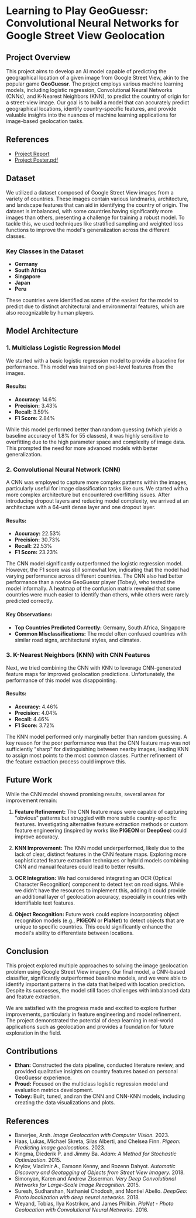 # Learning to Play GeoGuessr: Convolutional Neural Networks for Google Street View Geolocation 

## Project Overview

This project aims to develop an AI model capable of predicting the geographical location of a given image from Google Street View, akin to the popular game **GeoGuessr**. The project employs various machine learning models, including logistic regression, Convolutional Neural Networks (CNNs), and K-Nearest Neighbors (KNN), to predict the country of origin for a street-view image. Our goal is to build a model that can accurately predict geographical locations, identify country-specific features, and provide valuable insights into the nuances of machine learning applications for image-based geolocation tasks.

## References 
- [Project Report](https://github.com/user-attachments/files/18854451/CS229__Project_Final_Report_Template__Copy_.pdf)
- [Project Poster.pdf](https://github.com/user-attachments/files/18854465/229.Poster.pdf)



## Dataset

We utilized a dataset composed of Google Street View images from a variety of countries. These images contain various landmarks, architecture, and landscape features that can aid in identifying the country of origin. The dataset is imbalanced, with some countries having significantly more images than others, presenting a challenge for training a robust model. To tackle this, we used techniques like stratified sampling and weighted loss functions to improve the model's generalization across the different classes.

### Key Classes in the Dataset
- **Germany**
- **South Africa**
- **Singapore**
- **Japan**
- **Peru**

These countries were identified as some of the easiest for the model to predict due to distinct architectural and environmental features, which are also recognizable by human players.

## Model Architecture

### 1. **Multiclass Logistic Regression Model**
We started with a basic logistic regression model to provide a baseline for performance. This model was trained on pixel-level features from the images.

#### Results:
- **Accuracy:** 14.6%
- **Precision:** 3.43%
- **Recall:** 3.59%
- **F1 Score:** 2.84%

While this model performed better than random guessing (which yields a baseline accuracy of 1.8% for 55 classes), it was highly sensitive to overfitting due to the high parameter space and complexity of image data. This prompted the need for more advanced models with better generalization.

### 2. **Convolutional Neural Network (CNN)**
A CNN was employed to capture more complex patterns within the images, particularly useful for image classification tasks like ours. We started with a more complex architecture but encountered overfitting issues. After introducing dropout layers and reducing model complexity, we arrived at an architecture with a 64-unit dense layer and one dropout layer.

#### Results:
- **Accuracy:** 22.53%
- **Precision:** 30.73%
- **Recall:** 22.53%
- **F1 Score:** 23.23%

The CNN model significantly outperformed the logistic regression model. However, the F1 score was still somewhat low, indicating that the model had varying performance across different countries. The CNN also had better performance than a novice GeoGuessr player (Tobey), who tested the model informally. A heatmap of the confusion matrix revealed that some countries were much easier to identify than others, while others were rarely predicted correctly.

#### Key Observations:
- **Top Countries Predicted Correctly:** Germany, South Africa, Singapore
- **Common Misclassifications:** The model often confused countries with similar road signs, architectural styles, and climates.

### 3. **K-Nearest Neighbors (KNN) with CNN Features**
Next, we tried combining the CNN with KNN to leverage CNN-generated feature maps for improved geolocation predictions. Unfortunately, the performance of this model was disappointing.

#### Results:
- **Accuracy:** 4.46%
- **Precision:** 4.04%
- **Recall:** 4.46%
- **F1 Score:** 3.72%

The KNN model performed only marginally better than random guessing. A key reason for the poor performance was that the CNN feature map was not sufficiently "sharp" for distinguishing between nearby images, leading KNN to assign most points to the most common classes. Further refinement of the feature extraction process could improve this.


## Future Work

While the CNN model showed promising results, several areas for improvement remain:

1. **Feature Refinement:** The CNN feature maps were capable of capturing "obvious" patterns but struggled with more subtle country-specific features. Investigating alternative feature extraction methods or custom feature engineering (inspired by works like **PIGEON** or **DeepGeo**) could improve accuracy.

2. **KNN Improvement:** The KNN model underperformed, likely due to the lack of clear, distinct features in the CNN feature maps. Exploring more sophisticated feature extraction techniques or hybrid models combining CNN and manual features could lead to better results.

3. **OCR Integration:** We had considered integrating an OCR (Optical Character Recognition) component to detect text on road signs. While we didn’t have the resources to implement this, adding it could provide an additional layer of geolocation accuracy, especially in countries with identifiable text features.

4. **Object Recognition:** Future work could explore incorporating object recognition models (e.g., **PIGEON** or **PlaNet**) to detect objects that are unique to specific countries. This could significantly enhance the model's ability to differentiate between locations.

## Conclusion

This project explored multiple approaches to solving the image geolocation problem using Google Street View imagery. Our final model, a CNN-based classifier, significantly outperformed baseline models, and we were able to identify important patterns in the data that helped with location prediction. Despite its successes, the model still faces challenges with imbalanced data and feature extraction.

We are satisfied with the progress made and excited to explore further improvements, particularly in feature engineering and model refinement. The project demonstrated the potential of deep learning in real-world applications such as geolocation and provides a foundation for future exploration in the field.

## Contributions

- **Ethan:** Constructed the data pipeline, conducted literature review, and provided qualitative insights on country features based on personal GeoGuessr experience.
- **Proud:** Focused on the multiclass logistic regression model and evaluation metrics development.
- **Tobey:** Built, tuned, and ran the CNN and CNN-KNN models, including creating the data visualizations and plots.

## References

- Banerjee, Arsh. *Image Geolocation with Computer Vision.* 2023.
- Haas, Lukas, Michael Skreta, Silas Alberti, and Chelsea Finn. *Pigeon: Predicting image geolocations.* 2023.
- Kingma, Diederik P. and Jimmy Ba. *Adam: A Method for Stochastic Optimization.* 2015.
- Krylov, Vladimir A., Eamonn Kenny, and Rozenn Dahyot. *Automatic Discovery and Geotagging of Objects from Street View Imagery.* 2018.
- Simonyan, Karen and Andrew Zisserman. *Very Deep Convolutional Networks for Large-Scale Image Recognition.* 2015.
- Suresh, Sudharshan, Nathaniel Chodosh, and Montiel Abello. *DeepGeo: Photo localization with deep neural networks.* 2018.
- Weyand, Tobias, Ilya Kostrikov, and James Philbin. *PlaNet - Photo Geolocation with Convolutional Neural Networks.* 2016.
